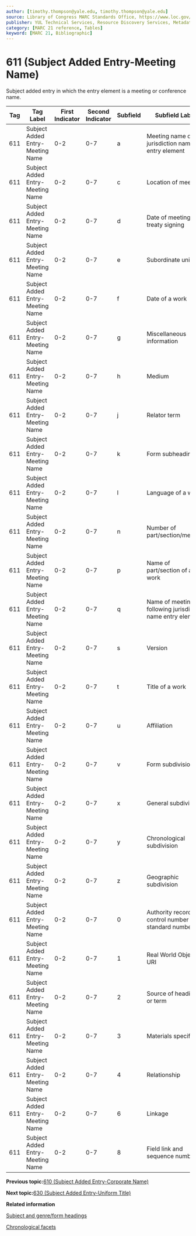 ```yaml
---
author: [timothy.thompson@yale.edu, timothy.thompson@yale.edu]
source: Library of Congress MARC Standards Office, https://www.loc.gov/marc/bibliographic/bd611.html
publisher: YUL Technical Services, Resource Discovery Services, Metadata Services Unit
category: [MARC 21 reference, Tables]
keyword: [MARC 21, Bibliographic]
---
```


# 611 \(Subject Added Entry-Meeting Name\)

Subject added entry in which the entry element is a meeting or conference name.

|Tag|Tag Label|First Indicator|Second Indicator|Subfield|Subfield Label|Repeatable|
|---|---------|---------------|----------------|--------|--------------|----------|
|611|Subject Added Entry-Meeting Name|0-2|0-7|a|Meeting name or jurisdiction name as entry element|F|
|611|Subject Added Entry-Meeting Name|0-2|0-7|c|Location of meeting|T|
|611|Subject Added Entry-Meeting Name|0-2|0-7|d|Date of meeting or treaty signing|T|
|611|Subject Added Entry-Meeting Name|0-2|0-7|e|Subordinate unit|T|
|611|Subject Added Entry-Meeting Name|0-2|0-7|f|Date of a work|F|
|611|Subject Added Entry-Meeting Name|0-2|0-7|g|Miscellaneous information|T|
|611|Subject Added Entry-Meeting Name|0-2|0-7|h|Medium|F|
|611|Subject Added Entry-Meeting Name|0-2|0-7|j|Relator term|T|
|611|Subject Added Entry-Meeting Name|0-2|0-7|k|Form subheading|T|
|611|Subject Added Entry-Meeting Name|0-2|0-7|l|Language of a work|F|
|611|Subject Added Entry-Meeting Name|0-2|0-7|n|Number of part/section/meeting|T|
|611|Subject Added Entry-Meeting Name|0-2|0-7|p|Name of part/section of a work|T|
|611|Subject Added Entry-Meeting Name|0-2|0-7|q|Name of meeting following jurisdiction name entry element|F|
|611|Subject Added Entry-Meeting Name|0-2|0-7|s|Version|T|
|611|Subject Added Entry-Meeting Name|0-2|0-7|t|Title of a work|F|
|611|Subject Added Entry-Meeting Name|0-2|0-7|u|Affiliation|F|
|611|Subject Added Entry-Meeting Name|0-2|0-7|v|Form subdivision|T|
|611|Subject Added Entry-Meeting Name|0-2|0-7|x|General subdivision|T|
|611|Subject Added Entry-Meeting Name|0-2|0-7|y|Chronological subdivision|T|
|611|Subject Added Entry-Meeting Name|0-2|0-7|z|Geographic subdivision|T|
|611|Subject Added Entry-Meeting Name|0-2|0-7|0|Authority record control number or standard number|T|
|611|Subject Added Entry-Meeting Name|0-2|0-7|1|Real World Object URI|T|
|611|Subject Added Entry-Meeting Name|0-2|0-7|2|Source of heading or term|F|
|611|Subject Added Entry-Meeting Name|0-2|0-7|3|Materials specified|F|
|611|Subject Added Entry-Meeting Name|0-2|0-7|4|Relationship|T|
|611|Subject Added Entry-Meeting Name|0-2|0-7|6|Linkage|F|
|611|Subject Added Entry-Meeting Name|0-2|0-7|8|Field link and sequence number|T|

**Previous topic:**[610 \(Subject Added Entry-Corporate Name\)](../tables/610_bib_table.md)

**Next topic:**[630 \(Subject Added Entry-Uniform Title\)](../tables/630_bib_table.md)

**Related information**  


[Subject and genre/form headings](../tasks/concepts/subject_headings.md)

[Chronological facets](../tasks/events/chronological_facets.md)

